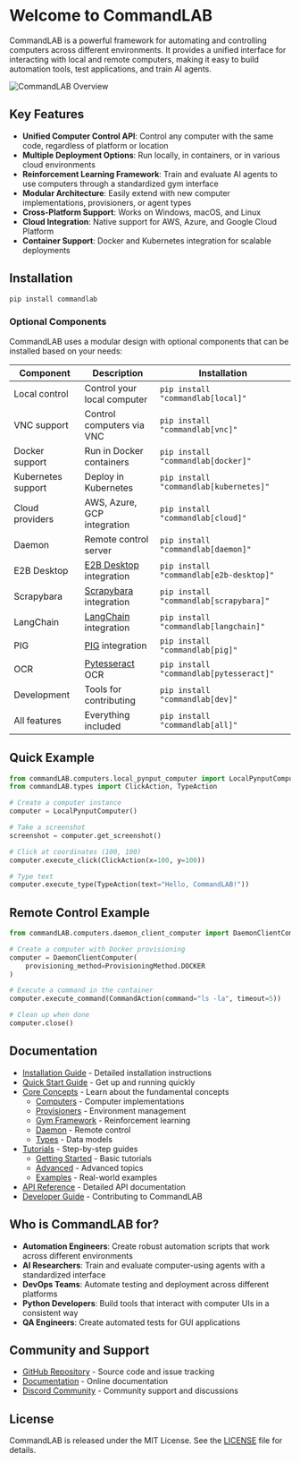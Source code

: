 # Welcome to CommandLAB

CommandLAB is a powerful framework for automating and controlling computers across different environments. It provides a unified interface for interacting with local and remote computers, making it easy to build automation tools, test applications, and train AI agents.

![CommandLAB Overview](assets/images/commandlab_overview.png)

## Key Features

- **Unified Computer Control API**: Control any computer with the same code, regardless of platform or location
- **Multiple Deployment Options**: Run locally, in containers, or in various cloud environments
- **Reinforcement Learning Framework**: Train and evaluate AI agents to use computers through a standardized gym interface
- **Modular Architecture**: Easily extend with new computer implementations, provisioners, or agent types
- **Cross-Platform Support**: Works on Windows, macOS, and Linux
- **Cloud Integration**: Native support for AWS, Azure, and Google Cloud Platform
- **Container Support**: Docker and Kubernetes integration for scalable deployments

## Installation

```bash
pip install commandlab
```

### Optional Components

CommandLAB uses a modular design with optional components that can be installed based on your needs:

| Component | Description | Installation |
|-----------|-------------|--------------|
| Local control | Control your local computer | `pip install "commandlab[local]"` |
| VNC support | Control computers via VNC | `pip install "commandlab[vnc]"` |
| Docker support | Run in Docker containers | `pip install "commandlab[docker]"` |
| Kubernetes support | Deploy in Kubernetes | `pip install "commandlab[kubernetes]"` |
| Cloud providers | AWS, Azure, GCP integration | `pip install "commandlab[cloud]"` |
| Daemon | Remote control server | `pip install "commandlab[daemon]"` |
| E2B Desktop | [E2B Desktop](https://e2b.dev/) integration | `pip install "commandlab[e2b-desktop]"` |
| Scrapybara | [Scrapybara](https://scrapybara.com/) integration | `pip install "commandlab[scrapybara]"` |
| LangChain | [LangChain](https://www.langchain.com/) integration | `pip install "commandlab[langchain]"` |
| PIG | [PIG](https://www.pig.dev/) integration | `pip install "commandlab[pig]"` |
| OCR | [Pytesseract](https://github.com/madmaze/pytesseract) OCR | `pip install "commandlab[pytesseract]"` |
| Development | Tools for contributing | `pip install "commandlab[dev]"` |
| All features | Everything included | `pip install "commandlab[all]"` |

## Quick Example

```python
from commandLAB.computers.local_pynput_computer import LocalPynputComputer
from commandLAB.types import ClickAction, TypeAction

# Create a computer instance
computer = LocalPynputComputer()

# Take a screenshot
screenshot = computer.get_screenshot()

# Click at coordinates (100, 100)
computer.execute_click(ClickAction(x=100, y=100))

# Type text
computer.execute_type(TypeAction(text="Hello, CommandLAB!"))
```

## Remote Control Example

```python
from commandLAB.computers.daemon_client_computer import DaemonClientComputer, ProvisioningMethod

# Create a computer with Docker provisioning
computer = DaemonClientComputer(
    provisioning_method=ProvisioningMethod.DOCKER
)

# Execute a command in the container
computer.execute_command(CommandAction(command="ls -la", timeout=5))

# Clean up when done
computer.close()
```

## Documentation

- [Installation Guide](installation.md) - Detailed installation instructions
- [Quick Start Guide](quickstart.md) - Get up and running quickly
- [Core Concepts](concepts/index.md) - Learn about the fundamental concepts
  - [Computers](concepts/computers.md) - Computer implementations
  - [Provisioners](concepts/provisioners.md) - Environment management
  - [Gym Framework](concepts/gym.md) - Reinforcement learning
  - [Daemon](concepts/daemon.md) - Remote control
  - [Types](concepts/types.md) - Data models
- [Tutorials](tutorials/index.md) - Step-by-step guides
  - [Getting Started](tutorials/index.md#getting-started) - Basic tutorials
  - [Advanced](tutorials/index.md#advanced) - Advanced topics
  - [Examples](tutorials/index.md#examples) - Real-world examples
- [API Reference](api/index.md) - Detailed API documentation
- [Developer Guide](developers/index.md) - Contributing to CommandLAB

## Who is CommandLAB for?

- **Automation Engineers**: Create robust automation scripts that work across different environments
- **AI Researchers**: Train and evaluate computer-using agents with a standardized interface
- **DevOps Teams**: Automate testing and deployment across different platforms
- **Python Developers**: Build tools that interact with computer UIs in a consistent way
- **QA Engineers**: Create automated tests for GUI applications

## Community and Support

- [GitHub Repository](https://github.com/your-org/commandlab) - Source code and issue tracking
- [Documentation](https://your-org.github.io/commandlab) - Online documentation
- [Discord Community](https://discord.gg/your-discord) - Community support and discussions

## License

CommandLAB is released under the MIT License. See the [LICENSE](https://github.com/your-org/commandlab/blob/main/LICENSE) file for details.

